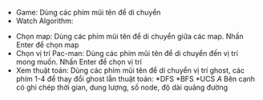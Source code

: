 - Game: Dùng các phím mũi tên để di chuyển
- Watch Algorithm:
 + Chọn map: Dùng các phím mũi tên để di chuyển giữa các map. Nhấn Enter để chọn map
 + Chọn vị trí Pac-man: Dùng các phím mũi tên để di chuyển đến vị trí mong muốn. Nhấn Enter để chọn vị trí
 + Xem thuật toán: Dùng các phím mũi tên để di chuyển vị trí ghost, các phím 1-4 để thay đổi ghost lẫn thuật toán:
   *DFS
   *BFS
   *UCS
   *A* 
   Bên cạnh có ghi chép thời gian, dung lượng, số node, độ dài quãng đường 
